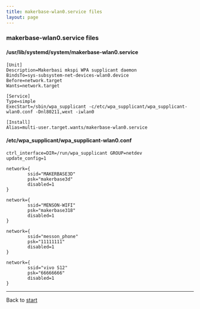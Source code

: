 ```yaml
---
title: makerbase-wlan0.service files
layout: page
---
```

### makerbase-wlan0.service files

#### /usr/lib/systemd/system/makerbase-wlan0.service
```
[Unit]
Description=Makerbasi mkspi WPA supplicant daemon
BindsTo=sys-subsystem-net-devices-wlan0.device
Before=network.target
Wants=network.target

[Service]
Type=simple
ExecStart=/sbin/wpa_supplicant -c/etc/wpa_supplicant/wpa_supplicant-wlan0.conf -Dnl80211,wext -iwlan0

[Install]
Alias=multi-user.target.wants/makerbase-wlan0.service
```

#### /etc/wpa_supplicant/wpa_supplicant-wlan0.conf
```
ctrl_interface=DIR=/run/wpa_supplicant GROUP=netdev
update_config=1

network={
        ssid="MAKERBASE3D"
        psk="makerbase3d"
        disabled=1
}

network={
        ssid="MENSON-WIFI"
        psk="makerbase318"
        disabled=1
}

network={
        ssid="messon_phone"
        psk="11111111"
        disabled=1
}

network={
        ssid="vivo S12"
        psk="66666666"
        disabled=1
}

```

----
Back to [start](index.md)
